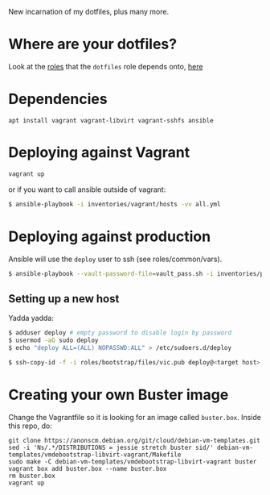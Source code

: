 New incarnation of my dotfiles, plus many more.

# Where are your dotfiles? #

Look at the [roles][roles] that the `dotfiles` role depends onto, [here][dotfiles]

[roles]: https://github.com/viccuad/ansible-configs/tree/master/roles
[dotfiles]: https://github.com/viccuad/ansible-configs/blob/master/roles/dotfiles/meta/main.yml


# Dependencies #

```
apt install vagrant vagrant-libvirt vagrant-sshfs ansible
```


# Deploying against Vagrant #

```bash
vagrant up
```

or if you want to call ansible outside of vagrant:

```bash
$ ansible-playbook -i inventories/vagrant/hosts -vv all.yml
```


# Deploying against production #

Ansible will use the `deploy` user to ssh (see roles/common/vars).

```bash
$ ansible-playbook --vault-password-file=vault_pass.sh -i inventories/production/hosts all.yml --check
```


## Setting up a new host ##

Yadda yadda:

```bash
$ adduser deploy # empty password to disable login by password
$ usermod -aG sudo deploy
$ echo "deploy ALL=(ALL) NOPASSWD:ALL" > /etc/sudoers.d/deploy
```

``` bash
$ ssh-copy-id -f -i roles/bootstrap/files/vic.pub deploy@<target host>
```


# Creating your own Buster image #

Change the Vagrantfile so it is looking for an image called `buster.box`.
Inside this repo, do:

```
git clone https://anonscm.debian.org/git/cloud/debian-vm-templates.git
sed -i 'Ns/.*/DISTRIBUTIONS = jessie stretch buster sid/' debian-vm-templates/vmdebootstrap-libvirt-vagrant/Makefile
sudo make -C debian-vm-templates/vmdebootstrap-libvirt-vagrant buster
vagrant box add buster.box --name buster.box
rm buster.box
vagrant up
```
